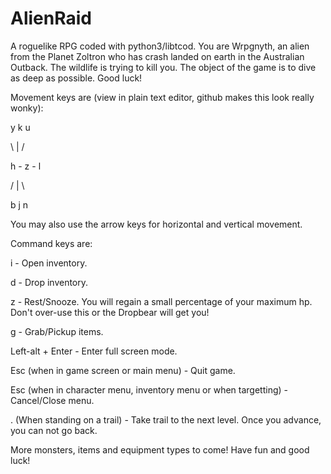 # AlienRaid
 A roguelike RPG coded with python3/libtcod. You are Wrpgnyth, an alien from the Planet Zoltron who has crash landed on earth in the Australian Outback. The wildlife is trying to kill you. The object of the game is to dive as deep as possible. Good luck! 
 
 Movement keys are (view in plain text editor, github makes this look really wonky):
 
 y   k   u
 
  \  |  / 
 
 h - z - l
 
 /  |  \
 
 b   j   n
 

You may also use the arrow keys for horizontal and vertical movement.
 

Command keys are:

i - Open inventory.

d - Drop inventory.

z - Rest/Snooze. You will regain a small percentage of your maximum hp. Don't over-use this or the Dropbear will get you!

g - Grab/Pickup items.

Left-alt + Enter - Enter full screen mode.

Esc (when in game screen or main menu) - Quit game.

Esc (when in character menu, inventory menu or when targetting) - Cancel/Close menu.

. (When standing on a trail) - Take trail to the next level. Once you advance, you can not go back.



More monsters, items and equipment types to come! Have fun and good luck!
